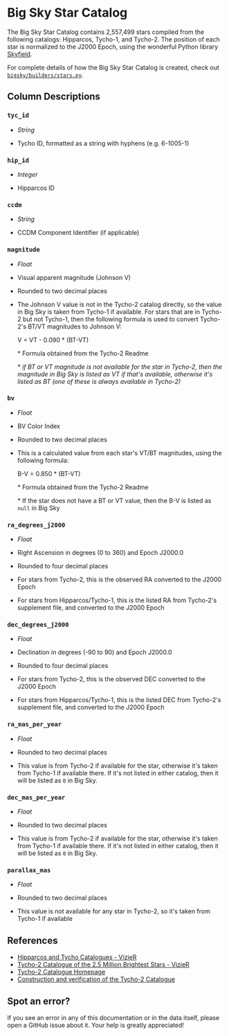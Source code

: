 # Big Sky Star Catalog

The Big Sky Star Catalog contains 2,557,499 stars compiled from the following catalogs: Hipparcos, Tycho-1, and Tycho-2. The position of each star is normalized to the J2000 Epoch, using the wonderful Python library [Skyfield](https://github.com/skyfielders/python-skyfield).

For complete details of how the Big Sky Star Catalog is created, check out [`bigsky/builders/stars.py`](../src/bigsky/builders/stars.py).

## Column Descriptions

### `tyc_id`

- _String_

- Tycho ID, formatted as a string with hyphens (e.g. 6-1005-1)

### `hip_id`

- _Integer_

- Hipparcos ID

### `ccdm`

- _String_

- CCDM Component Identifier (if applicable)

### `magnitude`

- _Float_

- Visual apparent magnitude (Johnson V)
- Rounded to two decimal places
- The Johnson V value is not in the Tycho-2 catalog directly, so the value in Big Sky is taken from Tycho-1 if available. For stars that are in Tycho-2 but not Tycho-1, then the following formula is used to convert Tycho-2's BT/VT magnitudes to Johnson V:

    V = VT - 0.090 * (BT-VT)

    \* Formula obtained from the Tycho-2 Readme
    
    \* _if BT or VT magnitude is not available for the star in Tycho-2, then the magnitude in Big Sky is listed as VT if that's available, otherwise it's listed as BT (one of these is always available in Tycho-2)_

### `bv`

- _Float_

- BV Color Index
- Rounded to two decimal places
- This is a calculated value from each star's VT/BT magnitudes, using the following formula:

    B-V = 0.850 * (BT-VT)

    \* Formula obtained from the Tycho-2 Readme

    \* If the star does not have a BT or VT value, then the B-V is listed as `null` in Big Sky

### `ra_degrees_j2000`

- _Float_

- Right Ascension in degrees (0 to 360) and Epoch J2000.0
- Rounded to four decimal places
- For stars from Tycho-2, this is the observed RA converted to the J2000 Epoch
- For stars from Hipparcos/Tycho-1, this is the listed RA from Tycho-2's supplement file, and converted to the J2000 Epoch

### `dec_degrees_j2000`

- _Float_

- Declination in degrees (-90 to 90) and Epoch J2000.0
- Rounded to four decimal places
- For stars from Tycho-2, this is the observed DEC converted to the J2000 Epoch
- For stars from Hipparcos/Tycho-1, this is the listed DEC from Tycho-2's supplement file, and converted to the J2000 Epoch

### `ra_mas_per_year`

- _Float_

- Rounded to two decimal places
- This value is from Tycho-2 if available for the star, otherwise it's taken from Tycho-1 if available there. If it's not listed in either catalog, then it will be listed as `0` in Big Sky.

### `dec_mas_per_year`

- _Float_

- Rounded to two decimal places
- This value is from Tycho-2 if available for the star, otherwise it's taken from Tycho-1 if available there. If it's not listed in either catalog, then it will be listed as `0` in Big Sky.

### `parallax_mas`

- _Float_

- Rounded to two decimal places
- This value is not available for any star in Tycho-2, so it's taken from Tycho-1 if available

## References
- [Hipparcos and Tycho Catalogues - VizieR](https://cdsarc.cds.unistra.fr/viz-bin/cat/I/239)
- [Tycho-2 Catalogue of the 2.5 Million Brightest Stars - VizieR](https://cdsarc.cds.unistra.fr/viz-bin/cat/I/259#/article)
- [Tycho-2 Catalogue Homepage](https://www.astro.ku.dk/~erik/Tycho-2/)
- [Construction and verification of the Tycho-2 Catalogue](https://ui.adsabs.harvard.edu/abs/2000A%26A...357..367H/abstract)

## Spot an error?
If you see an error in any of this documentation or in the data itself, please open a GitHub issue about it. Your help is greatly appreciated!
